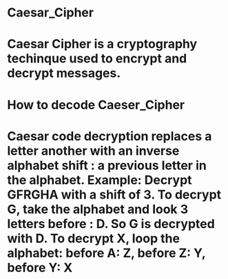 # Caesar_Cipher
# Caesar Cipher is a cryptography techinque used to encrypt and decrypt messages.
# How to decode Caeser_Cipher
# Caesar code decryption replaces a letter another with an inverse alphabet shift : a previous letter in the alphabet. Example: Decrypt GFRGHA with a shift of 3. To decrypt G, take the alphabet and look 3 letters before : D. So G is decrypted with D. To decrypt X, loop the alphabet: before A: Z, before Z: Y, before Y: X
